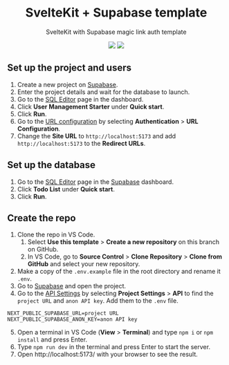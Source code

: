 <div align="center">
  <h1>SvelteKit + Supabase template</h1>
  <p>SvelteKit with Supabase magic link auth template<p>
  <a href="https://kit.svelte.dev/"><img src="https://img.shields.io/badge/SvelteKit-FF3E00?style=for-the-badge&logo=Svelte&logoColor=white"></a>
  <a href="https://supabase.com/"><img src="https://img.shields.io/badge/Supabase-181818?style=for-the-badge&logo=supabase&logoColor=white"></a>
</div>

## Set up the project and users
1. Create a new project on [Supabase](https://app.supabase.com/).
2. Enter the project details and wait for the database to launch.
3. Go to the [SQL Editor](https://app.supabase.com/project/_/sql) page in the dashboard.
4. Click **User Management Starter** under **Quick start**.
5. Click **Run**.
6. Go to the [URL configuration](https://app.supabase.com/project/_/auth/url-configuration) by selecting **Authentication** > **URL Configuration**.
7. Change the **Site URL** to `http://localhost:5173` and add `http://localhost:5173` to the **Redirect URLs**.

## Set up the database
1. Go to the [SQL Editor](https://app.supabase.com/project/_/sql) page in the [Supabase](https://app.supabase.com/) dashboard.
2. Click **Todo List** under **Quick start**.
3. Click **Run**.

## Create the repo
1. Clone the repo in VS Code.
    1. Select **Use this template** > **Create a new repository** on this branch on GitHub.
    2. In VS Code, go to **Source Control** > **Clone Repository** > **Clone from GitHub** and select your new repository.
2. Make a copy of the `.env.example` file in the root directory and rename it `.env`.
3. Go to [Supabase](https://supabase.com/) and open the project.
4. Go to the [API Settings](https://app.supabase.com/project/_/settings/api) by selecting **Project Settings** > **API** to find the `project URL` and `anon API key`. Add them to the `.env` file.
```
NEXT_PUBLIC_SUPABASE_URL=project URL
NEXT_PUBLIC_SUPABASE_ANON_KEY=anon API key
```
5. Open a terminal in VS Code (**View** > **Terminal**) and type `npm i` or `npm install` and press Enter.
6. Type `npm run dev` in the terminal and press Enter to start the server.
7. Open http://localhost:5173/ with your browser to see the result.

